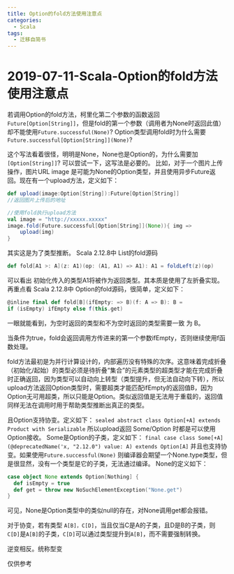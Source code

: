 ```yaml
---
title: Option的fold方法使用注意点
categories:
  - Scala
tags:
  - 迁移自简书
---
```


# 2019-07-11-Scala-Option的fold方法使用注意点

若调用Option的fold方法，柯里化第二个参数的函数返回`Future[Option[String]]`，但是fold的第一个参数（调用者为None时返回此值）却不能使用`Future.successful(None)`? Option类型调用fold时为什么需要`Future.successful[Option[String]](None)`?

这个写法看着很怪，明明是None，None也是Option的，为什么需要加`[Option[String]]`? 可以尝试一下，这写法是必要的。 比如，对于一个图片上传操作，图片URL image 是可能为None的Option类型，并且使用异步Future返回。现在有一个upload方法，定义如下：

```scala
def upload(image:Option[String]):Future[Option[String]] 
//返回图片上传后的地址
```

```scala
//使用fold执行upload方法
val image = "http://xxxxx.xxxxx"
image.fold(Future.successful[Option[String]](None)){ img =>
    upload(img)
}
```

其实这是为了类型推断。 Scala 2.12.8中 List的fold源码

```scala
def fold[A1 >: A](z: A1)(op: (A1, A1) => A1): A1 = foldLeft(z)(op)
```

可以看出 初始化传入的类型A1将被作为返回类型。其本质是使用了左折叠实现。 再重点看 Scala 2.12.8中 Option的fold源码，很简单，定义如下：

```scala
@inline final def fold[B](ifEmpty: => B)(f: A => B): B =
if (isEmpty) ifEmpty else f(this.get)
```

一眼就能看到，为空时返回的类型和不为空时返回的类型需要一致 为 B。

当条件为true，fold会返回调用方传进来的第一个参数ifEmpty，否则继续使用f函数处理。

fold方法最初是为并行计算设计的，内部遍历没有特殊的次序。这意味着完成折叠（初始化/起始）的类型必须是待折叠“集合”的元素类型的超类型才能在完成折叠时正确返回，因为类型可以自动向上转型（类型提升，但无法自动向下转），所以upload方法返回Option类型时，需要超类才能匹配ifEmpty的返回值B，因为Option无可用超类，所以只能是Option。类似返回值是无法用于重载的，返回值同样无法在调用时用于帮助类型推断出真正的类型。

且Option支持协变。定义如下： `sealed abstract class Option[+A] extends Product with Serializable` 所以upload返回 Some/Option 时都是可以使用Option接收。 Some是Option的子类，定义如下： `final case class Some[+A](@deprecatedName('x, "2.12.0") value: A) extends Option[A]` 并且也支持协变。如果使用`Future.successful(None)` 则编译器会期望一个None.type类型，但是很显然，没有一个类型是它的子类，无法通过编译。 None的定义如下：

```scala
case object None extends Option[Nothing] {
  def isEmpty = true
  def get = throw new NoSuchElementException("None.get")
}
```

可见，None是Option类型中的类似null的存在，对None调用get都会报错。

对于协变，若有类型 `A[B]，C[D]`，当且仅当C是A的子类，且D是B的子类，则`C[D]`是`A[B]`的子类，`C[D]`可以通过类型提升到`A[B]`，而不需要强制转换。

逆变相反。统称型变

仅供参考

